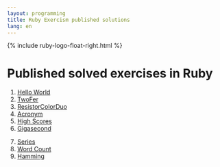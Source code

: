 ```yaml
---
layout: programming
title: Ruby Exercism published solutions
lang: en
---
```

{% include ruby-logo-float-right.html %}

# Published solved exercises in Ruby

<div class="row">
<!-- First Column -->
<div class="col">
  <ol start="1">
    <li><a href="https://exercism.io/tracks/ruby/exercises/hello-world/solutions/33981b57b47040ce886fd97b7e814591">Hello World</a></li>
    <li><a href="https://exercism.io/tracks/ruby/exercises/two-fer/solutions/caad469a736743c0ae3eaac79bca14a4">TwoFer</a></li>
    <li><a href="https://exercism.io/tracks/ruby/exercises/resistor-color-duo/solutions/56ed92dab5954f0a9a7e6b57979a813b">ResistorColorDuo</a></li>
    <li><a href="https://exercism.io/tracks/ruby/exercises/acronym/solutions/5cf1fe890a2447a4948e66cbea03e1cc">Acronym</a></li>
    <li><a href="https://exercism.io/tracks/ruby/exercises/high-scores/solutions/96c37b939a25446eb2c19d2e9a4773bf">High Scores</a></li>
    <li><a href="https://exercism.io/tracks/ruby/exercises/gigasecond/solutions/740502610c854c21ad59b2c2a9694d57">Gigasecond</a></li>
  </ol>
</div>
<!-- Second Column -->
<div class="col">
  <ol start="7">
    <li><a href="https://exercism.io/tracks/ruby/exercises/series/solutions/133718d403a94ce287660b2708ed78b6">Series</a></li>
    <li><a href="https://exercism.io/tracks/ruby/exercises/word-count/solutions/217bb68b5cbc46b28bc4e3a80b21ee53">Word Count</a></li>
    <li><a href="https://exercism.io/tracks/ruby/exercises/hamming/solutions/a9b0983c5fa246aebe3bed2214de4f3c">Hamming</a></li>
  </ol>

</div>
<!-- Third Column -->
<div class="col">
  <ol start="13">
  </ol>
</div>

</div>

